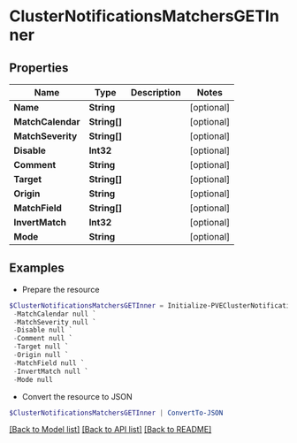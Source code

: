 # ClusterNotificationsMatchersGETInner
## Properties

Name | Type | Description | Notes
------------ | ------------- | ------------- | -------------
**Name** | **String** |  | [optional] 
**MatchCalendar** | **String[]** |  | [optional] 
**MatchSeverity** | **String[]** |  | [optional] 
**Disable** | **Int32** |  | [optional] 
**Comment** | **String** |  | [optional] 
**Target** | **String[]** |  | [optional] 
**Origin** | **String** |  | [optional] 
**MatchField** | **String[]** |  | [optional] 
**InvertMatch** | **Int32** |  | [optional] 
**Mode** | **String** |  | [optional] 

## Examples

- Prepare the resource
```powershell
$ClusterNotificationsMatchersGETInner = Initialize-PVEClusterNotificationsMatchersGETInner  -Name null `
 -MatchCalendar null `
 -MatchSeverity null `
 -Disable null `
 -Comment null `
 -Target null `
 -Origin null `
 -MatchField null `
 -InvertMatch null `
 -Mode null
```

- Convert the resource to JSON
```powershell
$ClusterNotificationsMatchersGETInner | ConvertTo-JSON
```

[[Back to Model list]](../README.md#documentation-for-models) [[Back to API list]](../README.md#documentation-for-api-endpoints) [[Back to README]](../README.md)

